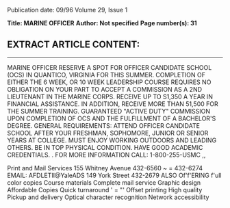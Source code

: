 Publication date: 09/96
Volume 29, Issue 1

**Title: MARINE OFFICER**
**Author: Not specified**
**Page number(s): 31**

EXTRACT ARTICLE CONTENT:
-
-----------
MARINE OFFICER 
RESERVE A SPOT FOR OFFICER CANDIDATE SCHOOL (OCS) IN QUANTICO, 
VIRGINIA FOR THIS SUMMER. 
COMPLETION OF EITHER THE 6 WEEK, OR 10 WEEK LEADERSHIP COURSE 
REQUIRES NO OBLIGATION ON YOUR PART TO ACCEPT A COMMISSION 
AS A 2ND LIEUTENANT IN THE MARINE CORPS. 
RECEIVE UP TO S1,350 A YEAR IN FINANCIAL ASSISTANCE. 
IN ADDITION, RECEIVE MORE THAN 51,500 FOR THE SUMMER 
TRAINING. 
GUARANTEED "ACTIVE DUTY" COMMISSION UPON COMPLETION OF OCS AND 
THE FULFILLMENT OF A BACHELOR'S DEGREE. 
GENERAL REQUIREMENTS: 
ATTEND OFFICER CANDIDATE SCHOOL AFTER YOUR FRESHMAN, 
SOPHOMORE, JUNIOR OR SENIOR YEARS AT COLLEGE. 
MUST ENJOY WORKING OUTDOORS AND LEADING OTHERS. 
BE IN TOP PHYSICAL CONDITION. 
HAVE GOOD ACADEMIC CREDENTIALS. 
. 
FOR MORE INFORMATION CALL: 1-800-255-USMC 
,, 



Print and 
Mail 
Services 
155 Whitney Avenue 
432-6560 
~ = 432-6274 
EMAIL: AFDLETII@YaleADS 
149 York Street 
432-2679 
ALSO Of'f'ERING 
f'ull color copies 
Course materials 
Complete mail service 
Graphic design 
Affordable Copies 
Quick turnaround 
' = 
"' 
Offset printing 
High quality 
Pickup and 
delivery 
Optical character recognition 
Network accessibility